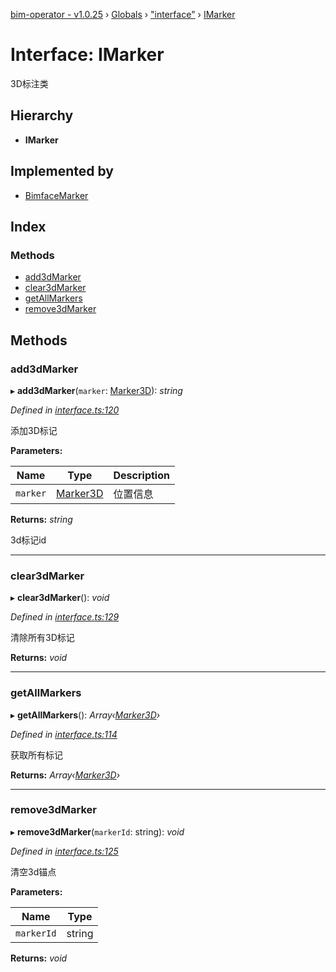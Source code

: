 [bim-operator - v1.0.25](../README.md) › [Globals](../globals.md) › ["interface"](../modules/_interface_.md) › [IMarker](_interface_.imarker.md)

# Interface: IMarker

3D标注类

## Hierarchy

* **IMarker**

## Implemented by

* [BimfaceMarker](../classes/_providers_bimface_bimface_marker_.bimfacemarker.md)

## Index

### Methods

* [add3dMarker](_interface_.imarker.md#add3dmarker)
* [clear3dMarker](_interface_.imarker.md#clear3dmarker)
* [getAllMarkers](_interface_.imarker.md#getallmarkers)
* [remove3dMarker](_interface_.imarker.md#remove3dmarker)

## Methods

###  add3dMarker

▸ **add3dMarker**(`marker`: [Marker3D](_model_marker_3d_.marker3d.md)): *string*

*Defined in [interface.ts:120](https://github.com/youkaisteve/bim-operator/blob/87779d0/src/interface.ts#L120)*

添加3D标记

**Parameters:**

Name | Type | Description |
------ | ------ | ------ |
`marker` | [Marker3D](_model_marker_3d_.marker3d.md) | 位置信息 |

**Returns:** *string*

3d标记id

___

###  clear3dMarker

▸ **clear3dMarker**(): *void*

*Defined in [interface.ts:129](https://github.com/youkaisteve/bim-operator/blob/87779d0/src/interface.ts#L129)*

清除所有3D标记

**Returns:** *void*

___

###  getAllMarkers

▸ **getAllMarkers**(): *Array‹[Marker3D](_model_marker_3d_.marker3d.md)›*

*Defined in [interface.ts:114](https://github.com/youkaisteve/bim-operator/blob/87779d0/src/interface.ts#L114)*

获取所有标记

**Returns:** *Array‹[Marker3D](_model_marker_3d_.marker3d.md)›*

___

###  remove3dMarker

▸ **remove3dMarker**(`markerId`: string): *void*

*Defined in [interface.ts:125](https://github.com/youkaisteve/bim-operator/blob/87779d0/src/interface.ts#L125)*

清空3d锚点

**Parameters:**

Name | Type |
------ | ------ |
`markerId` | string |

**Returns:** *void*
